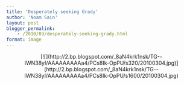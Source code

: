 ```yaml
---
title: 'Desperately seeking Grady'
author: 'Noam Sain'
layout: post
blogger_permalink:
    - /2010/03/desperately-seeking-grady.html
format: image
---
```


<div style="clear: both; text-align: center;">[![](http://2.bp.blogspot.com/_8aN4krk1nsk/TG--IWN38yI/AAAAAAAAAa4/PCs8Ik-OpPU/s320/20100304.jpg)](http://2.bp.blogspot.com/_8aN4krk1nsk/TG--IWN38yI/AAAAAAAAAa4/PCs8Ik-OpPU/s1600/20100304.jpg)</div>